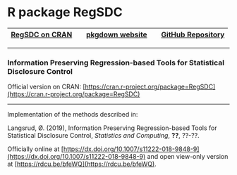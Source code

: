 #  R package RegSDC


| [RegSDC on CRAN](https://cran.r-project.org/package=RegSDC) |  | [pkgdown website](https://olangsrud.github.io/RegSDC/) |  | [GitHub Repository](https://github.com/olangsrud/RegSDC) |
|----------------------|---|----------------------|---|----------------------|


***

### Information Preserving Regression-based Tools for Statistical Disclosure Control

Official version on CRAN: [https://cran.r-project.org/package=RegSDC](https://cran.r-project.org/package=RegSDC)

***

Implementation of the methods described in: 


Langsrud, Ø. (2019), Information Preserving Regression-based Tools for Statistical Disclosure Control, *Statistics and Computing*, **??**, ??-??. 

Officially online at [https://dx.doi.org/10.1007/s11222-018-9848-9](https://dx.doi.org/10.1007/s11222-018-9848-9)
and open view-only version at [https://rdcu.be/bfeWQ](https://rdcu.be/bfeWQ).
 